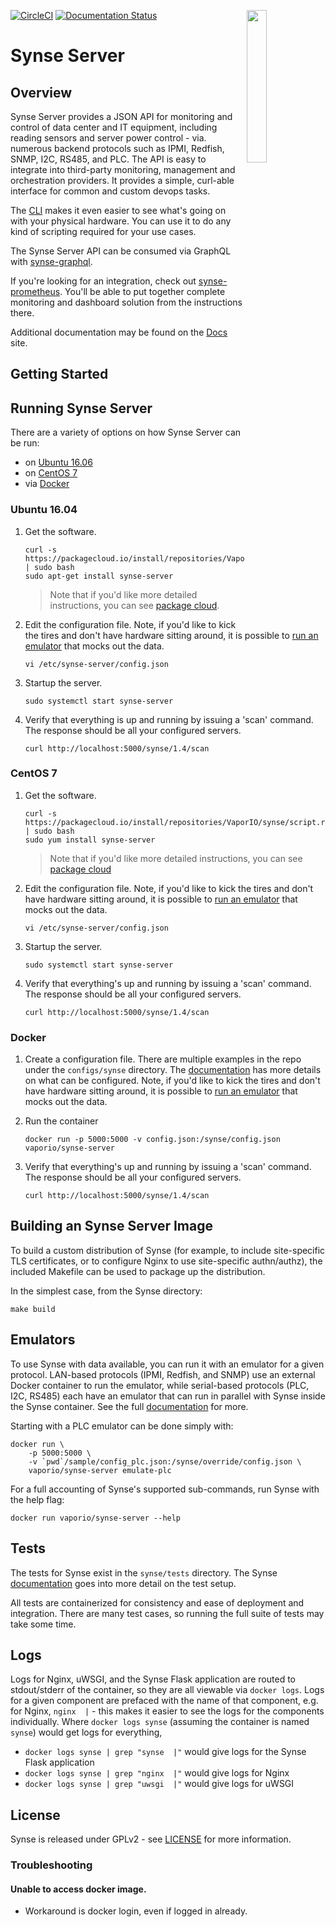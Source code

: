 [![CircleCI](https://circleci.com/gh/vapor-ware/synse-server.svg?style=shield)](https://circleci.com/gh/vapor-ware/synse-server)
[![Documentation Status](https://readthedocs.org/projects/synse-server/badge/?version=latest)](http://synse-server.readthedocs.io/en/latest/?badge=latest)
<img src="https://github.com/vapor-ware/synse-server/raw/master/assets/logo.png" width=25% align=right>

# Synse Server

## Overview

Synse Server provides a JSON API for monitoring and control of data center and IT
equipment, including reading sensors and server power control - via. numerous
backend protocols such as IPMI, Redfish, SNMP, I2C, RS485, and PLC. The API is
easy to integrate into third-party monitoring, management and orchestration
providers. It provides a simple, curl-able interface for common and custom
devops tasks.

The [CLI](https://github.com/vapor-ware/synse-cli) makes it even easier to see what's going on with your physical
hardware. You can use it to do any kind of scripting required for your use cases.

The Synse Server API can be consumed via GraphQL with [synse-graphql](https://github.com/vapor-ware/synse-graphql). 

If you're looking for an integration, check out [synse-prometheus](https://github.com/vapor-ware/synse-prometheus).
You'll be able to put together complete monitoring and dashboard solution from
the instructions there.

Additional documentation may be found on the [Docs][docs] site.

## Getting Started

## Running Synse Server

There are a variety of options on how Synse Server can be run:
 - on [Ubuntu 16.06](#ubuntu-1604)
 - on [CentOS 7](#centos-7)
 - via [Docker](#docker)


### Ubuntu 16.04

1. Get the software.

    ```
    curl -s https://packagecloud.io/install/repositories/VaporIO/synse/script.deb.sh | sudo bash
    sudo apt-get install synse-server
    ```

    > Note that if you'd like more detailed instructions, you can see [package cloud](pkg-cloud).

2. Edit the configuration file. Note, if you'd like to kick the tires and don't
have hardware sitting around, it is possible to [run an emulator](#emulators) that
mocks out the data.

    ```
    vi /etc/synse-server/config.json
    ```

3. Startup the server.

    ```
    sudo systemctl start synse-server
    ```

4. Verify that everything is up and running by issuing a 'scan' command. The
response should be all your configured servers.

    ```
    curl http://localhost:5000/synse/1.4/scan
    ```

### CentOS 7

1. Get the software.
    ```
    curl -s https://packagecloud.io/install/repositories/VaporIO/synse/script.rpm.sh | sudo bash
    sudo yum install synse-server
    ```

    > Note that if you'd like more detailed instructions, you can see [package cloud](pkg-cloud)

2. Edit the configuration file. Note, if you'd like to kick the tires and don't
have hardware sitting around, it is possible to [run an emulator](#emulators) that
mocks out the data.

    ```
    vi /etc/synse-server/config.json
    ```

3. Startup the server.

    ```
    sudo systemctl start synse-server
    ```

4. Verify that everything's up and running by issuing a 'scan' command. The
response should be all your configured servers.

    ```
    curl http://localhost:5000/synse/1.4/scan
    ```

### Docker

1. Create a configuration file. There are multiple examples in the repo under the
`configs/synse` directory. The [documentation][docs] has more details on what can
be configured. Note, if you'd like to kick the tires and don't have hardware sitting
around, it is possible to [run an emulator](#emulators) that mocks out the data.

2. Run the container

    ```
    docker run -p 5000:5000 -v config.json:/synse/config.json vaporio/synse-server
    ```

4. Verify that everything's up and running by issuing a 'scan' command. The
response should be all your configured servers.

    ```
    curl http://localhost:5000/synse/1.4/scan
    ```

## Building an Synse Server Image

To build a custom distribution of Synse (for example, to include site-specific
TLS certificates, or to configure Nginx to use site-specific authn/authz), the
included Makefile can be used to package up the distribution.

In the simplest case, from the Synse directory:
```
make build
```

## Emulators

To use Synse with data available, you can run it with an emulator for a given protocol.
LAN-based protocols (IPMI, Redfish, and SNMP) use an external Docker container to
run the emulator, while serial-based protocols (PLC, I2C, RS485) each have an emulator
that can run in parallel with Synse inside the Synse container. See the full
[documentation][docs] for more.

Starting with a PLC emulator can be done simply with:

```
docker run \
    -p 5000:5000 \
    -v `pwd`/sample/config_plc.json:/synse/override/config.json \
    vaporio/synse-server emulate-plc
```

For a full accounting of Synse's supported sub-commands, run Synse with the help flag:
```
docker run vaporio/synse-server --help
```

## Tests

The tests for Synse exist in the `synse/tests` directory. The Synse [documentation][docs]
goes into more detail on the test setup.

All tests are containerized for consistency and ease of deployment and integration.
There are many test cases, so running the full suite of tests may take some time.


## Logs

Logs for Nginx, uWSGI, and the Synse Flask application are routed to stdout/stderr of the
container, so they are all viewable via `docker logs`. Logs for a given component are prefaced
with the name of that component, e.g. for Nginx, `nginx  |` - this makes it 
easier to see the logs for the components individually. Where `docker logs synse` (assuming the
container is named `synse`) would get logs for everything, 
- `docker logs synse | grep "synse  |"` would give logs for the Synse Flask application
- `docker logs synse | grep "nginx  |"` would give logs for Nginx
- `docker logs synse | grep "uwsgi  |"` would give logs for uWSGI

## License
Synse is released under GPLv2 - see [LICENSE](license) for more information.


### Troubleshooting

#### Unable to access docker image.
- Workaround is docker login, even if logged in already.


[cli]: https://github.com/vapor-ware/synse-cli
[docs]: http://synse-server.readthedocs.io/en/stable/
[license]: https://github.com/vapor-ware/synse-server/blob/master/LICENSE
[pkg-cloud]: https://packagecloud.io/VaporIO/synse/install
[prometheus]: https://github.com/vapor-ware/synse-prometheus
[graphql]: https://github.com/vapor-ware/synse-graphql
